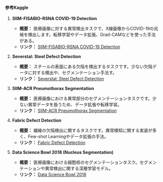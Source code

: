 #### 参考Kaggle
1. **SIIM-FISABIO-RSNA COVID-19 Detection**  
   - **概要：** 医療画像に対する異常検出タスクで、X線画像からCOVID-19の兆候を検出します。転移学習やデータ拡張、Grad-CAMなどを使った手法がある。
   - **リンク：** [SIIM-FISABIO-RSNA COVID-19 Detection](https://www.kaggle.com/c/siim-covid19-detection)

2. **Severstal: Steel Defect Detection**  
   - **概要：** スチールの表面にある欠陥を検出するタスクです。少ない欠陥データに対する検出や、セグメンテーション手法す。
   - **リンク：** [Severstal: Steel Defect Detection](https://www.kaggle.com/c/severstal-steel-defect-detection)

3. **SIIM-ACR Pneumothorax Segmentation**  
   - **概要：** 医療画像における異常部分のセグメンテーションタスクです。少ない異常データを扱うため、データ拡張や転移学習。
   - **リンク：** [SIIM-ACR Pneumothorax Segmentation](https://www.kaggle.com/c/siim-acr-pneumothorax-segmentation)

4. **Fabric Defect Detection**  
   - **概要：** 繊維の欠陥検出に関するタスクです。異常検知に関する実装が多く、Few-shot Learningやデータ拡張の手法。
   - **リンク：** [Fabric Defect Detection](https://www.kaggle.com/c/fabric-defect-detection)

5. **Data Science Bowl 2018 (Nucleus Segmentation)**  
   - **概要：** 医療画像における細胞核のセグメンテーションタスク。セグメンテーションや異常検出に関する深層学習モデル。
   - **リンク：** [Data Science Bowl 2018](https://www.kaggle.com/c/data-science-bowl-2018)
